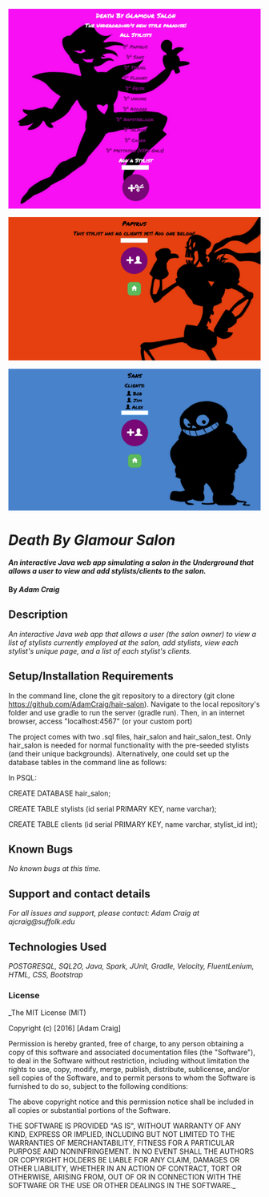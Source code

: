 ![Home Page](screenshot1.png)

![Results](screenshot2.png)

![More Results](screenshot3.png)

# _Death By Glamour Salon_

#### _An interactive Java web app simulating a salon in the Underground that allows a user to view and add stylists/clients to the salon._

#### By _**Adam Craig**_

## Description

_An interactive Java web app that allows a user (the salon owner) to view a list of stylists currently employed at the salon, add stylists, view each stylist's unique page, and a list of each stylist's clients._

## Setup/Installation Requirements

In the command line, clone the git repository to a directory (git clone https://github.com/AdamCraig/hair-salon). Navigate to the local repository's folder and use gradle to run the server (gradle run). Then, in an internet browser, access "localhost:4567" (or your custom port)

The project comes with two .sql files, hair_salon and hair_salon_test. Only hair_salon is needed for normal functionality with the pre-seeded stylists (and their unique backgrounds). Alternatively, one could set up the database tables in the command line as follows:

In PSQL:

CREATE DATABASE hair_salon;

CREATE TABLE stylists (id serial PRIMARY KEY, name varchar);

CREATE TABLE clients (id serial PRIMARY KEY, name varchar, stylist_id int);

## Known Bugs

_No known bugs at this time._

## Support and contact details

_For all issues and support, please contact:
Adam Craig at ajcraig@suffolk.edu_

## Technologies Used

_POSTGRESQL, SQL2O, Java, Spark, JUnit, Gradle, Velocity, FluentLenium, HTML, CSS, Bootstrap_

### License

_The MIT License (MIT)

Copyright (c) [2016] [Adam Craig]

Permission is hereby granted, free of charge, to any person obtaining a copy
of this software and associated documentation files (the "Software"), to deal
in the Software without restriction, including without limitation the rights
to use, copy, modify, merge, publish, distribute, sublicense, and/or sell
copies of the Software, and to permit persons to whom the Software is
furnished to do so, subject to the following conditions:

The above copyright notice and this permission notice shall be included in all
copies or substantial portions of the Software.

THE SOFTWARE IS PROVIDED "AS IS", WITHOUT WARRANTY OF ANY KIND, EXPRESS OR
IMPLIED, INCLUDING BUT NOT LIMITED TO THE WARRANTIES OF MERCHANTABILITY,
FITNESS FOR A PARTICULAR PURPOSE AND NONINFRINGEMENT. IN NO EVENT SHALL THE
AUTHORS OR COPYRIGHT HOLDERS BE LIABLE FOR ANY CLAIM, DAMAGES OR OTHER
LIABILITY, WHETHER IN AN ACTION OF CONTRACT, TORT OR OTHERWISE, ARISING FROM,
OUT OF OR IN CONNECTION WITH THE SOFTWARE OR THE USE OR OTHER DEALINGS IN THE
SOFTWARE._
